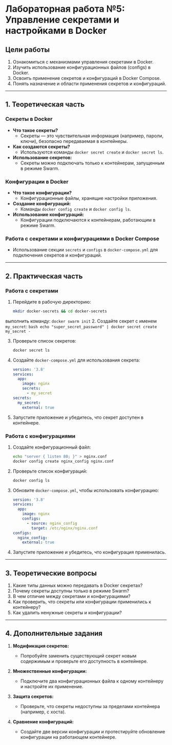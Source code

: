 
# Лабораторная работа №5: Управление секретами и настройками в Docker

## Цели работы
1. Ознакомиться с механизмами управления секретами в Docker.
2. Изучить использование конфигурационных файлов (configs) в Docker.
3. Освоить применение секретов и конфигураций в Docker Compose.
4. Понять назначение и области применения секретов и конфигураций.

---

## 1. Теоретическая часть
### Секреты в Docker
- **Что такое секреты?**
  - Секреты — это чувствительная информация (например, пароли, ключи), безопасно передаваемая в контейнеры.
- **Как создаются секреты?**
  - Используются команды `docker secret create` и `docker secret ls`.
- **Использование секретов:**
  - Секреты можно подключать только к контейнерам, запущенным в режиме Swarm.

### Конфигурации в Docker
- **Что такое конфигурации?**
  - Конфигурационные файлы, хранящие настройки приложения.
- **Создание конфигураций:**
  - Команды `docker config create` и `docker config ls`.
- **Использование конфигураций:**
  - Конфигурации подключаются к контейнерам, работающим в режиме Swarm.

### Работа с секретами и конфигурациями в Docker Compose
- Использование секции `secrets` и `configs` в `docker-compose.yml` для подключения секретов и конфигураций.

---

## 2. Практическая часть
### Работа с секретами
1. Перейдите в рабочую директорию:
    ```bash
    mkdir docker-secrets && cd docker-secrets
    ```
    
выполнить команду:
    ```
    docker swarm init
    ```
2. Создайте секрет с именем `my_secret`:
    ```bash
    echo "super_secret_password" | docker secret create my_secret -
    ```

3. Проверьте список секретов:
    ```bash
    docker secret ls
    ```

4. Создайте `docker-compose.yml` для использования секрета:
    ```yaml
    version: '3.8'
    services:
      app:
        image: nginx
        secrets:
          - my_secret
    secrets:
      my_secret:
        external: true
    ```

5. Запустите приложение и убедитесь, что секрет доступен в контейнере.

### Работа с конфигурациями
1. Создайте конфигурационный файл:
    ```bash
    echo "server { listen 80; }" > nginx.conf
    docker config create nginx_config nginx.conf
    ```

2. Проверьте список конфигураций:
    ```bash
    docker config ls
    ```

3. Обновите `docker-compose.yml`, чтобы использовать конфигурацию:
    ```yaml
    version: '3.8'
    services:
      app:
        image: nginx
        configs:
          - source: nginx_config
            target: /etc/nginx/nginx.conf
    configs:
      nginx_config:
        external: true
    ```

4. Запустите приложение и убедитесь, что конфигурация применилась.

---

## 3. Теоретические вопросы
1. Какие типы данных можно передавать в Docker секретах?
2. Почему секреты доступны только в режиме Swarm?
3. В чем отличие между секретами и конфигурациями?
4. Как проверить, что секреты или конфигурации применились к контейнеру?
5. Как удалить ненужные секреты и конфигурации?

---

## 4. Дополнительные задания
1. **Модификация секретов:**
   - Попробуйте заменить существующий секрет новым содержимым и проверьте его доступность в контейнере.

2. **Множественные конфигурации:**
   - Подключите два конфигурационных файла к одному контейнеру и настройте их применение.

3. **Защита секретов:**
   - Проверьте, что секреты недоступны за пределами контейнера (например, с хоста).

4. **Сравнение конфигураций:**
   - Создайте две версии конфигурации и протестируйте обновление конфигурации на работающем контейнере.

